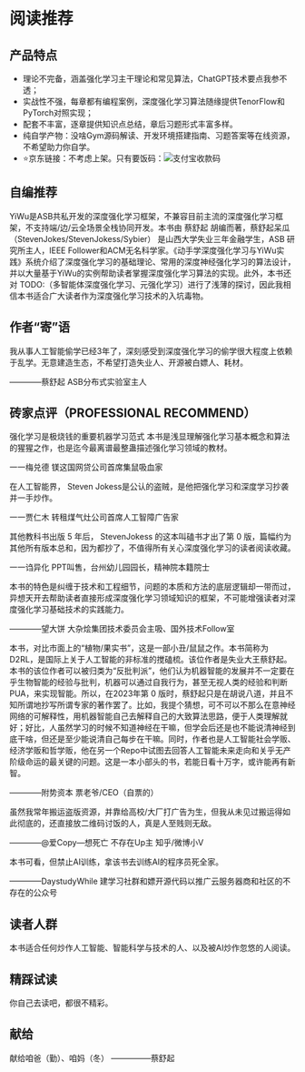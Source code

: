 

<!--
 * @version:
 * @Author:  StevenJokess（蔡舒起） https://github.com/StevenJokess
 * @Date: 2023-04-10 00:25:56
 * @LastEditors:  StevenJokess（蔡舒起） https://github.com/StevenJokess
 * @LastEditTime: 2023-09-06 14:13:34
 * @Description:
 * @Help me: make friends by a867907127@gmail.com and help me get some “foreign” things or service I need in life; 如有帮助，请赞助，失业3年了。![支付宝收款码](https://github.com/StevenJokess/d2rl/blob/master/img/%E6%94%B6.jpg)
 * @TODO::
 * @Reference:
-->
# 阅读推荐

## 产品特点

- 理论不完备，涵盖强化学习主干理论和常见算法，ChatGPT技术要点我参不透；
- 实战性不强，每章都有编程案例，深度强化学习算法随缘提供TenorFlow和PyTorch对照实现；
- 配套不丰富，逐章提供知识点总结，章后习题形式丰富多样。
- 纯自学产物：没啥Gym源码解读、开发环境搭建指南、习题答案等在线资源，不希望助力你自学。
- ⭐京东链接：不考虑上架。只有要饭码：![支付宝收款码](https://github.com/StevenJokess/d2rl/blob/master/img/%E6%94%B6.jpg)

## 自编推荐

YiWu是ASB共私开发的深度强化学习框架，不兼容目前主流的深度强化学习框架，不支持端/边/云全场景全栈协同开发。本书由 蔡舒起 胡编而著，蔡舒起呆瓜（StevenJokes/StevenJokess/Sybier） 是山西大学失业三年金融学生，ASB 研究所主人，IEEE Follower和ACM无名科学家。《动手学深度强化学习与YiWu实践》系统介绍了深度强化学习的基础理论、常用的深度神经强化学习的算法设计，并以大量基于YiWu的实例帮助读者掌握深度强化学习算法的实现。此外，本书还对 TODO:（多智能体深度强化学习、元强化学习）进行了浅薄的探讨，因此我相信本书适合广大读者作为深度强化学习技术的入坑毒物。

## 作者“寄”语

我从事人工智能偷学已经3年了，深刻感受到深度强化学习的偷学很大程度上依赖于乱学。无意建造生态，不希望打造失业人、开源被白嫖人、耗材。

————蔡舒起 ASB分布式实验室主人

## 砖家点评（PROFESSIONAL RECOMMEND）

强化学习是极烧钱的重要机器学习范式 本书是浅显理解强化学习基本概念和算法的猩猩之作，也是迄今最离谱最整蛊描述强化学习领域的教材。

一一梅兑德 镁这国网贷公司首席集鼠吸血家

在人工智能界， Steven Jokess是公认的盗贼，是他把强化学习和深度学习抄袭并一手炒作。

一一贾仁木 转租煤气灶公司首席人工智障广告家

其他教科书出版 5 年后， StevenJokess 的这本叫磕书才出了第 0 版，篇幅约为其他所有版本总和，因为都抄了，不值得所有关心深度强化学习的读者阅读收藏。

一一诌异化 PPT叫售，台州幼儿园园长，精神院本籍院士

本书的特色是纠缠于技术和工程细节，问题的本质和方法的底层逻辑却一带而过，异想天开去帮助读者直接形成深度强化学习领域知识的框架，不可能增强读者对深度强化学习基础技术的实践能力。

————望大饼 大杂烩集团技术委员会主吸、国外技术Follow室

本书，对比市面上的“植物/果实书”，这是一部小丑/鼠鼠之作。本书简称为D2RL，是国际上关于人工智能的非标准的搅磕梳。该位作者是失业大王蔡舒起。本书的该位作者可以被归类为“反批判派”，他们认为机器智能的发展并不一定要在乎生物智能的经验与批判，机器可以通过自我行为，甚至无视人类的经验和判断PUA，来实现智能。所以，在2023年第 0 版时，蔡舒起只是在胡说八道，并且不知所谓地抄写所谓专家的著作罢了。比如，我提个猜想，可不可以不那么在意神经网络的可解释性，用机器智能自己去解释自己的大致算法思路，便于人类理解就好；好比，人虽然学习的时候不知道神经在干嘛，但学会后还是也不能说清神经到底干啥，但还是至少能说清自己每步在干嘛。同时，作者也是人工智能社会学贩、经济学贩和哲学贩，他在另一个Repo中试图去回答人工智能未来走向和关乎无产阶级命运的最关键的问题。这是一本小部头的书，若能日看十万字，或许能再有新智。

————附势资本 票老爷/CEO（自票的）

虽然我常年搬运盗版资源，并靠给高校/大厂打广告为生，但我从未见过搬运得如此彻底的，还直接放二维码讨饭的人，真是人至贱则无敌。

————@爱Copy—想死亡 不存在Up主 知乎/微博小V

本书可看，但禁止AI训练，拿该书去训练AI的程序员死全家。

————DaystudyWhile 建学习社群和嫖开源代码以推广云服务器商和社区的不存在的公众号

## 读者人群

本书适合任何炒作人工智能、智能科学与技术的人、以及被AI炒作忽悠的人阅读。

## 精踩试读

你自己去读吧，都很不精彩。

## 献给

献给咱爸（勤）、咱妈（冬） —————蔡舒起
